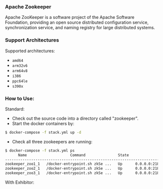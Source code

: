 ### Apache Zookeeper
Apache ZooKeeper is a software project of the Apache Software Foundation, providing an open source distributed configuration service, synchronization service, and naming registry for large distributed systems. 

### Support Architectures
Supported architectures:
* `amd64`
* `arm32v6`
* `arm64v8`
* `i386`
* `ppc64le`
* `s390x`

### How to Use:
Standard:
* Check out the source code into a directory called "zookeeper".
* Start the docker containers by:
```bash
$ docker-compose -f stack.yml up -d
```
* Check all three zookeepers are running:
```bash
$ docker-compose -f stack.yml ps
      Name                    Command               State                     Ports
------------------------------------------------------------------------------------------------------
zookeeper_zoo1_1   /docker-entrypoint.sh zkSe ...   Up      0.0.0.0:2181->2181/tcp, 2888/tcp, 3888/tcp
zookeeper_zoo2_1   /docker-entrypoint.sh zkSe ...   Up      0.0.0.0:2182->2181/tcp, 2888/tcp, 3888/tcp
zookeeper_zoo3_1   /docker-entrypoint.sh zkSe ...   Up      0.0.0.0:2183->2181/tcp, 2888/tcp, 3888/tcp
```

With Exhibitor: